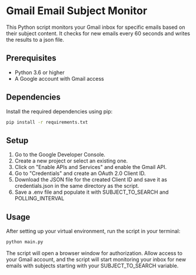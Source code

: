 # Gmail Email Subject Monitor

This Python script monitors your Gmail inbox for specific emails based on their subject content. It checks for new emails every 60 seconds and writes the results to a json file.

## Prerequisites

- Python 3.6 or higher
- A Google account with Gmail access

## Dependencies

Install the required dependencies using pip:

```bash
pip install -r requirements.txt
```

## Setup
1. Go to the Google Developer Console.
2. Create a new project or select an existing one.
3. Click on "Enable APIs and Services" and enable the Gmail API.
4. Go to "Credentials" and create an OAuth 2.0 Client ID.
5. Download the JSON file for the created Client ID and save it as credentials.json in the same directory as the script.
6. Save a .env file and populate it with SUBJECT_TO_SEARCH and POLLING_INTERVAL

## Usage
After setting up your virtual environment, run the script in your terminal:

```bash
python main.py
```
The script will open a browser window for authorization. Allow access to your Gmail account, and the script will start monitoring your inbox for new emails with subjects starting with your SUBJECT_TO_SEARCH variable.
